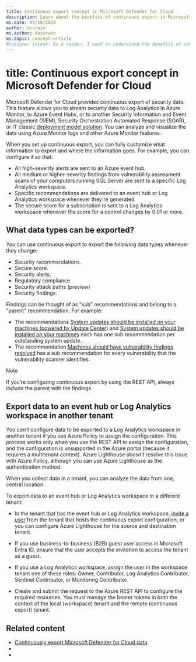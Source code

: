 ```yaml
---
title: Continuous export concept in Microsoft Defender for Cloud
description: Learn about the benefits of continuous export in Microsoft Defender for Cloud. Stream security data to Azure Monitor workspace for analysis and visualization.
ms.date: 03/18/2024
author: dcurwin
ms.author: dacurwin
ms.topic: concept-article
#customer intent: As a reader, I want to understand the benefits of continuous export in Microsoft Defender for Cloud so that I can make informed decisions about implementing it in my organization.
---
```


# title: Continuous export concept in Microsoft Defender for Cloud


Microsoft Defender for Cloud provides continuous export of security data. This feature allows you to stream security data to Log Analytics in Azure Monitor, to Azure Event Hubs, or to another Security Information and Event Management (SIEM), Security Orchestration Automated Response (SOAR), or IT classic [deployment model solution](export-to-siem.md). You can analyze and visualize the data using Azure Monitor logs and other Azure Monitor features.

When you set up continuous export, you can fully customize what information to export and where the information goes. For example, you can configure it so that:

- All high-severity alerts are sent to an Azure event hub.
- All medium or higher-severity findings from vulnerability assessment scans of your computers running SQL Server are sent to a specific Log Analytics workspace.
- Specific recommendations are delivered to an event hub or Log Analytics workspace whenever they're generated.
- The secure score for a subscription is sent to a Log Analytics workspace whenever the score for a control changes by 0.01 or more.

## What data types can be exported?

You can use continuous export to export the following data types whenever they change:

- Security recommendations.
- Secure score.
- Security alerts.
- Regulatory compliance.
- Security attack paths (preview)
- Security findings.

Findings can be thought of as "sub" recommendations and belong to a "parent" recommendation. For example:

- The recommendations [System updates should be installed on your machines (powered by Update Center)](https://portal.azure.com/#blade/Microsoft_Azure_Security/RecommendationsBlade/assessmentKey/e1145ab1-eb4f-43d8-911b-36ddf771d13f) and [System updates should be installed on your machines](https://portal.azure.com/#blade/Microsoft_Azure_Security/RecommendationsBlade/assessmentKey/4ab6e3c5-74dd-8b35-9ab9-f61b30875b27) each has one sub recommendation per outstanding system update.
- The recommendation [Machines should have vulnerability findings resolved](https://portal.azure.com/#blade/Microsoft_Azure_Security/RecommendationsBlade/assessmentKey/1195afff-c881-495e-9bc5-1486211ae03f) has a sub recommendation for every vulnerability that the vulnerability scanner identifies.

> [!NOTE]
> If you’re configuring continuous export by using the REST API, always include the parent with the findings.

## Export data to an event hub or Log Analytics workspace in another tenant

You *can't* configure data to be exported to a Log Analytics workspace in another tenant if you use Azure Policy to assign the configuration. This process works only when you use the REST API to assign the configuration, and the configuration is unsupported in the Azure portal (because it requires a multitenant context). Azure Lighthouse *doesn't* resolve this issue with Azure Policy, although you can use Azure Lighthouse as the authentication method.

When you collect data in a tenant, you can analyze the data from one, central location.

To export data to an event hub or Log Analytics workspace in a different tenant:

- In the tenant that has the event hub or Log Analytics workspace, [invite a user](../active-directory/external-identities/what-is-b2b.md#easily-invite-guest-users-from-the-azure-portal) from the tenant that hosts the continuous export configuration, or you can configure Azure Lighthouse for the source and destination tenant.

- If you use business-to-business (B2B) guest user access in Microsoft Entra ID, ensure that the user accepts the invitation to access the tenant as a guest.

- If you use a Log Analytics workspace, assign the user in the workspace tenant one of these roles: Owner, Contributor, Log Analytics Contributor, Sentinel Contributor, or Monitoring Contributor.

- Create and submit the request to the Azure REST API to configure the required resources. You must manage the bearer tokens in both the context of the local (workspace) tenant and the remote (continuous export) tenant.

## Related content

- [Continuously export Microsoft Defender for Cloud data](continuous-export.md)
- 
- 